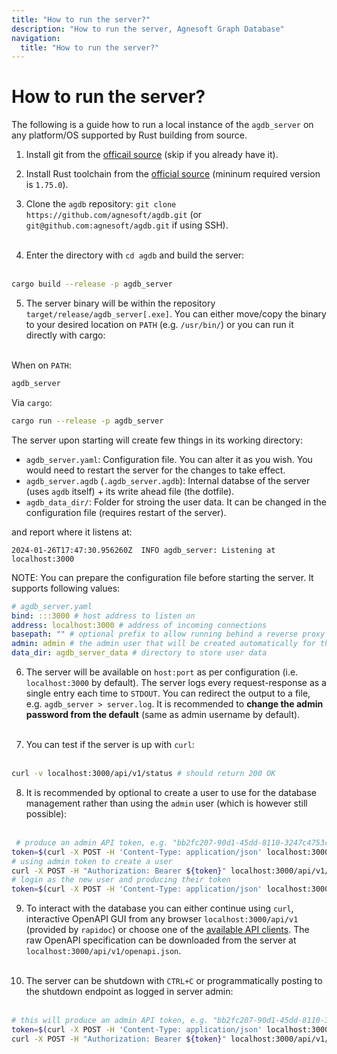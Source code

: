 ```yaml
---
title: "How to run the server?"
description: "How to run the server, Agnesoft Graph Database"
navigation:
  title: "How to run the server?"
---
```


# How to run the server?

The following is a guide how to run a local instance of the `agdb_server` on any platform/OS supported by Rust building from source.

1. Install git from the [officail source](https://git-scm.com/) (skip if you already have it).
   <br/>

2. Install Rust toolchain from the [official source](https://www.rust-lang.org/tools/install) (mininum required version is `1.75.0`).
   <br/>

3. Clone the `agdb` repository: `git clone https://github.com/agnesoft/agdb.git` (or `git@github.com:agnesoft/agdb.git` if using SSH).
   <br/><br/>

4. Enter the directory with `cd agdb` and build the server:
   <br/><br/>

```bash
cargo build --release -p agdb_server
```

5. The server binary will be within the repository `target/release/agdb_server[.exe]`. You can either move/copy the binary to your desired location on `PATH` (e.g. `/usr/bin/`) or you can run it directly with cargo:
   <br/><br/>

When on `PATH`:

```bash
agdb_server
```

Via `cargo`:

```bash
cargo run --release -p agdb_server
```

The server upon starting will create few things in its working directory:

- `agdb_server.yaml`: Configuration file. You can alter it as you wish. You would need to restart the server for the changes to take effect.
- `agdb_server.agdb` (`.agdb_server.agdb`): Internal databse of the server (uses `agdb` itself) + its write ahead file (the dotfile).
- `agdb_data_dir/`: Folder for stroing the user data. It can be changed in the configuration file (requires restart of the server).

and report where it listens at:

```
2024-01-26T17:47:30.956260Z  INFO agdb_server: Listening at localhost:3000
```

NOTE: You can prepare the configuration file before starting the server. It supports following values:

```yaml
# agdb_server.yaml
bind: :::3000 # host address to listen on
address: localhost:3000 # address of incoming connections
basepath: "" # optional prefix to allow running behind a reverse proxy
admin: admin # the admin user that will be created automatically for the server, the password will be the same as name (admin by default, recommended to change after startup)
data_dir: agdb_server_data # directory to store user data
```

6. The server will be available on `host:port` as per configuration (i.e. `localhost:3000` by default). The server logs every request-response as a single entry each time to `STDOUT`. You can redirect the output to a file, e.g. `agdb_server > server.log`. It is recommended to **change the admin password from the default** (same as admin username by default).
   <br/><br/>

7. You can test if the server is up with `curl`:
   <br/><br/>

```bash
curl -v localhost:3000/api/v1/status # should return 200 OK
```

8. It is recommended by optional to create a user to use for the database management rather than using the `admin` user (which is however still possible):
   <br/><br/>

```bash
 # produce an admin API token, e.g. "bb2fc207-90d1-45dd-8110-3247c4753cd5"
token=$(curl -X POST -H 'Content-Type: application/json' localhost:3000/api/v1/user/login -d '{"username":"admin","password":"admin"}')
# using admin token to create a user
curl -X POST -H "Authorization: Bearer ${token}" localhost:3000/api/v1/admin/user/my_db_user/add -d '{"password":"password123"}'
# login as the new user and producing their token
token=$(curl -X POST -H 'Content-Type: application/json' localhost:3000/api/v1/user/login -d '{"username":"my_db_user","password":"password123"}')
```

9. To interact with the database you can either continue using `curl`, interactive OpenAPI GUI from any browser `localhost:3000/api/v1` (provided by `rapidoc`) or choose one of the [available API clients](/api.md). The raw OpenAPI specification can be downloaded from the server at `localhost:3000/api/v1/openapi.json`.
   <br/><br/>

10. The server can be shutdown with `CTRL+C` or programmatically posting to the shutdown endpoint as logged in server admin:
    <br/><br/>

```bash
# this will produce an admin API token, e.g. "bb2fc207-90d1-45dd-8110-3247c4753cd5"
token=$(curl -X POST -H 'Content-Type: application/json' localhost:3000/api/v1/user/login -d '{"username":"admin","password":"admin"}')
curl -X POST -H "Authorization: Bearer ${token}" localhost:3000/api/v1/admin/shutdown
```
